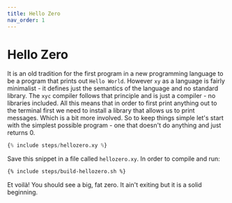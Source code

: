 ```yaml
---
title: Hello Zero
nav_order: 1
---
```


# Hello Zero

It is an old tradition for the first program in a new programming language to
be a program that prints out `Hello World`. However `xy` as a language is fairly
minimalist - it defines just the semantics of the language and no standard library.
The `xyc` compiler follows that principle and is just a compiler - no libraries
included. All this means that in order to first print anything out to the
terminal first we need to install a library that allows us to print messages.
Which is a bit more involved. So to keep things simple let's start with the
simplest possible program - one that doesn't do anything and just returns 0.

```python
{% include steps/hellozero.xy %}
```

Save this snippet in a file called `hellozero.xy`. In order to compile and run:

```bash
{% include steps/build-hellozero.sh %}
```

Et voilà! You should see a big, fat zero. It ain't exiting but it is a solid
beginning.